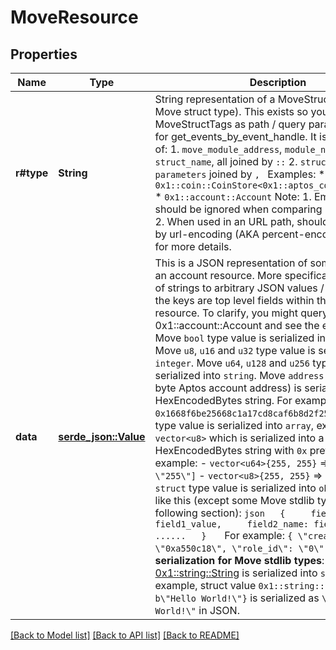 # MoveResource

## Properties

Name | Type | Description | Notes
------------ | ------------- | ------------- | -------------
**r#type** | **String** | String representation of a MoveStructTag (on-chain Move struct type). This exists so you can specify MoveStructTags as path / query parameters, e.g. for get_events_by_event_handle.  It is a combination of:   1. `move_module_address`, `module_name` and `struct_name`, all joined by `::`   2. `struct generic type parameters` joined by `, `  Examples:   * `0x1::coin::CoinStore<0x1::aptos_coin::AptosCoin>`   * `0x1::account::Account`  Note:   1. Empty chars should be ignored when comparing 2 struct tag ids.   2. When used in an URL path, should be encoded by url-encoding (AKA percent-encoding).  See [doc](https://aptos.dev/concepts/accounts) for more details.  | 
**data** | [**serde_json::Value**](.md) | This is a JSON representation of some data within an account resource. More specifically, it is a map of strings to arbitrary JSON values / objects, where the keys are top level fields within the given resource.  To clarify, you might query for 0x1::account::Account and see the example data.  Move `bool` type value is serialized into `boolean`.  Move `u8`, `u16` and `u32` type value is serialized into `integer`.  Move `u64`, `u128` and `u256` type value is serialized into `string`.  Move `address` type value (32 byte Aptos account address) is serialized into a HexEncodedBytes string. For example:   - `0x1`   - `0x1668f6be25668c1a17cd8caf6b8d2f25`  Move `vector` type value is serialized into `array`, except `vector<u8>` which is serialized into a HexEncodedBytes string with `0x` prefix. For example:   - `vector<u64>{255, 255}` => `[\"255\", \"255\"]`   - `vector<u8>{255, 255}` => `0xffff`  Move `struct` type value is serialized into `object` that looks like this (except some Move stdlib types, see the following section):   ```json   {     field1_name: field1_value,     field2_name: field2_value,     ......   }   ```  For example:   `{ \"created\": \"0xa550c18\", \"role_id\": \"0\" }`  **Special serialization for Move stdlib types**:   - [0x1::string::String](https://github.com/aptos-labs/aptos-core/blob/main/language/move-stdlib/docs/ascii.md)     is serialized into `string`. For example, struct value `0x1::string::String{bytes: b\"Hello World!\"}`     is serialized as `\"Hello World!\"` in JSON.  | 

[[Back to Model list]](../README.md#documentation-for-models) [[Back to API list]](../README.md#documentation-for-api-endpoints) [[Back to README]](../README.md)


